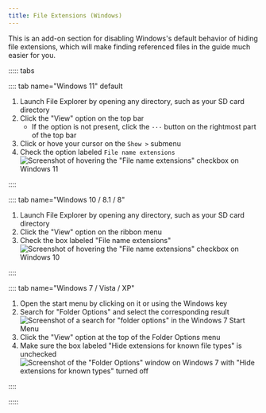 ```yaml
---
title: File Extensions (Windows)
---
```


This is an add-on section for disabling Windows's default behavior of hiding file extensions, which will make finding referenced files in the guide much easier for you.

::::: tabs

:::: tab name="Windows 11" default

1. Launch File Explorer by opening any directory, such as your SD card directory
1. Click the "View" option on the top bar
    - If the option is not present, click the `···` button on the rightmost part of the top bar 
1. Click or hove your cursor on the `Show >` submenu
1. Check the option labeled `File name extensions`
   ![Screenshot of hovering the "File name extensions" checkbox on Windows 11](/assets/images/windows-11-file-extensions.png)
   
::::
   
:::: tab name="Windows 10 / 8.1 / 8"

1. Launch File Explorer by opening any directory, such as your SD card directory
1. Click the "View" option on the ribbon menu
1. Check the box labeled "File name extensions"
   ![Screenshot of hovering the "File name extensions" checkbox on Windows 10](/assets/images/windows-10-file-extensions.png)
   
::::

:::: tab name="Windows 7 / Vista / XP"

1. Open the start menu by clicking on it or using the Windows key
1. Search for "Folder Options" and select the corresponding result
   ![Screenshot of a search for "folder options" in the Windows 7 Start Menu](/assets/images/windows-7-folder-options-start-menu.png)
1. Click the "View" option at the top of the Folder Options menu
1. Make sure the box labeled "Hide extensions for known file types" is unchecked
   ![Screenshot of the "Folder Options" window on Windows 7 with "Hide extensions for known types" turned off](/assets/images/windows-7-folder-options.png)

::::

:::::

